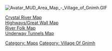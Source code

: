 ![](Avatar_MUD_Area_Map_-_Village_of_Gnimh.GIF "Avatar_MUD_Area_Map_-_Village_of_Gnimh.GIF")

[Crystal River Map](Crystal_River_Map "wikilink")  
[Highways/Great Wall Map](Highways/Great_Wall_Map "wikilink")  
[River Folk Map](River_Folk_Map "wikilink")  
[Underway Tunnels Map](Underway_Tunnels_Map "wikilink")  

[Category: Maps](Category:_Maps "wikilink") [Category: Village Of
Gnimh](Category:_Village_Of_Gnimh "wikilink")
